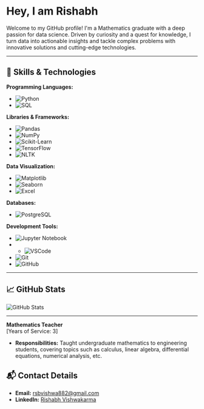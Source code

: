 # Hey, I am Rishabh

Welcome to my GitHub profile! I'm a Mathematics graduate with a deep passion for data science. Driven by curiosity and a quest for knowledge, I turn data into actionable insights and tackle complex problems with innovative solutions and cutting-edge technologies.

---

## 🔧 Skills & Technologies

**Programming Languages:**
- ![Python](https://img.shields.io/badge/Python-3776AB?style=flat&logo=python&logoColor=white)
- ![SQL](https://img.shields.io/badge/SQL-4479A1?style=flat&logo=postgresql&logoColor=white)

**Libraries & Frameworks:**
- ![Pandas](https://img.shields.io/badge/Pandas-150458?style=flat&logo=pandas&logoColor=white)
- ![NumPy](https://img.shields.io/badge/NumPy-013243?style=flat&logo=numpy&logoColor=white)
- ![Scikit-Learn](https://img.shields.io/badge/Scikit--Learn-F7931E?style=flat&logo=scikit-learn&logoColor=white)
- ![TensorFlow](https://img.shields.io/badge/TensorFlow-FF6F00?style=flat&logo=tensorflow&logoColor=white)
- ![NLTK](https://img.shields.io/badge/NLTK-3C8C2A?style=flat&logo=nltk&logoColor=white)

**Data Visualization:**
- ![Matplotlib](https://img.shields.io/badge/Matplotlib-003B57?style=flat&logo=matplotlib&logoColor=white)
- ![Seaborn](https://img.shields.io/badge/Seaborn-9C66E0?style=flat&logo=seaborn&logoColor=white)
- ![Excel](https://img.shields.io/badge/Excel-217346?style=flat&logo=microsoft-excel&logoColor=white)

**Databases:**
- ![PostgreSQL](https://img.shields.io/badge/PostgreSQL-4169E1?style=flat&logo=postgresql&logoColor=white)

**Development Tools:**
- ![Jupyter Notebook](https://img.shields.io/badge/Jupyter%20Notebook-F37626?style=flat&logo=jupyter&logoColor=white)
- - ![VSCode](https://img.shields.io/badge/VSCode-007ACC?style=flat&logo=visual-studio-code&logoColor=white)
- ![Git](https://img.shields.io/badge/Git-F05032?style=flat&logo=git&logoColor=white)
- ![GitHub](https://img.shields.io/badge/GitHub-181717?style=flat&logo=github&logoColor=white)

---


## 📈 GitHub Stats

![GitHub Stats](https://github-readme-stats.vercel.app/api?username=[RishabhVishwakarma1729]&show_icons=true&hide_title=true&count_private=true&include_all_commits=true&hide=prs&hide_border=true&theme=radical)

---

**Mathematics Teacher**   
[Years of Service: 3]
- **Responsibilities:** Taught undergraduate mathematics to engineering students, covering topics such as calculus, linear algebra, differential equations, numerical analysis, etc.

## 📬 Contact Details

- **Email:** [rsbvishwa882@gmail.com](mailto:rsbvishwa882@gmail.com)
- **LinkedIn:** [Rishabh Vishwakarma](https://www.linkedin.com/in/rishabh-vishwakarma-a73a141b2/)
